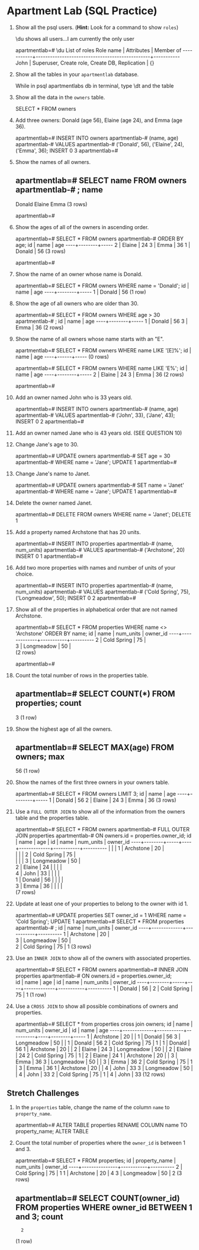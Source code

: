 # Apartment Lab (SQL Practice)

1. Show all the psql users. (**Hint:** Look for a command to show `roles`)
	
	\du shows all users...I am currently the only user 

	apartmentlab=# \du
	                             	List of roles
	 Role name |                   Attributes                   | Member of 
	-----------+------------------------------------------------+-----------
	 John      | Superuser, Create role, Create DB, Replication | {}



2. Show all the tables in your `apartmentlab` database.

	While in psql apartmentlabs db in terminal, type \dt and the table

3. Show all the data in the `owners` table.

	SELECT * FROM owners

4. Add three owners: Donald (age 56), Elaine (age 24), and Emma (age 36).
	
	apartmentlab=# INSERT INTO owners
	apartmentlab-# (name, age)
	apartmentlab-# VALUES
	apartmentlab-# ('Donald', 56), ('Elaine', 24), ('Emma', 36);
	INSERT 0 3
	apartmentlab=#

5. Show the names of all owners.

	apartmentlab=# SELECT name FROM owners
	apartmentlab-# ;
  		name  
	  --------
 	Donald
 	Elaine
 	Emma
	(3 rows)

	apartmentlab=# 

6. Show the ages of all of the owners in ascending order.

	apartmentlab=# SELECT * FROM owners
	apartmentlab-# ORDER BY age;
	 id |  name  | age 
	----+--------+-----
	  2 | Elaine |  24
	  3 | Emma   |  36
	  1 | Donald |  56
	(3 rows)

	apartmentlab=# 

7. Show the name of an owner whose name is Donald.
	
	apartmentlab=# SELECT * FROM owners                                                                                             WHERE name = 'Donald';
	 id |  name  | age 
	----+--------+-----
	  1 | Donald |  56
	(1 row)


8. Show the age of all owners who are older than 30.
	
	apartmentlab=# SELECT * FROM owners WHERE age > 30
	apartmentlab-# ;
	 id |  name  | age 
	----+--------+-----
	  1 | Donald |  56
	  3 | Emma   |  36
	(2 rows)

9. Show the name of all owners whose name starts with an "E".

	apartmentlab=# SELECT * FROM owners WHERE name LIKE '[E]%';
	 id | name | age 
	----+------+-----
	(0 rows)

	apartmentlab=# SELECT * FROM owners WHERE name LIKE 'E%';
	 id |  name  | age 
	----+--------+-----
	  2 | Elaine |  24
	  3 | Emma   |  36
	(2 rows)

	apartmentlab=# 
	

10. Add an owner named John who is 33 years old.

	apartmentlab=# INSERT INTO owners
	apartmentlab-# (name, age)
	apartmentlab-# VALUES
	apartmentlab-# ('John', 33), ('Jane', 43);
	INSERT 0 2
	apartmentlab=# 

11. Add an owner named Jane who is 43 years old.
		 (SEE QUESTION 10)

12. Change Jane's age to 30.
	
	apartmentlab=# UPDATE owners
	apartmentlab-# SET age = 30
	apartmentlab-# WHERE name = 'Jane';
	UPDATE 1
	apartmentlab=# 

13. Change Jane's name to Janet.
	
	apartmentlab=# UPDATE owners
	apartmentlab-# SET name = 'Janet'
	apartmentlab-# WHERE name = 'Jane';
	UPDATE 1
	apartmentlab=# 

14. Delete the owner named Janet.

	apartmentlab=# DELETE FROM owners WHERE name = 'Janet';
	DELETE 1

15. Add a property named Archstone that has 20 units.
	
	apartmentlab=# INSERT INTO properties
	apartmentlab-# (name, num_units)
	apartmentlab-# VALUES
	apartmentlab-# ('Archstone', 20)
	INSERT 0 1
	apartmentlab=#

16. Add two more properties with names and number of units of your choice.

	apartmentlab=# INSERT INTO properties
	apartmentlab-# (name, num_units)
	apartmentlab-# VALUES
	apartmentlab-# ('Cold Spring', 75), ('Longmeadow', 50);
	INSERT 0 2
	apartmentlab=#

17. Show all of the properties in alphabetical order that are not named Archstone.
	
	apartmentlab=# SELECT * FROM properties                                                     	WHERE name <> 'Archstone' ORDER BY name;
	 id |    name     | num_units | owner_id 
	----+-------------+-----------+----------
	  2 | Cold Spring |        75 |         
	  3 | Longmeadow  |        50 |         
	(2 rows)

	apartmentlab=#

18. Count the total number of rows in the properties table.

	apartmentlab=# SELECT COUNT(*) FROM properties;
 	count 
	-------
     3
	(1 row)

19. Show the highest age of all the owners.

	apartmentlab=# SELECT MAX(age) FROM owners;
 	max 
	-----
  	56
	(1 row)

20. Show the names of the first three owners in your owners table.

	apartmentlab=# SELECT * FROM owners LIMIT 3;
	 id |  name  | age 
	----+--------+-----
	  1 | Donald |  56
	  2 | Elaine |  24
	  3 | Emma   |  36
	(3 rows)


21. Use a `FULL OUTER JOIN` to show all of the information from the owners table and the properties table.

	apartmentlab=# SELECT * FROM owners
	apartmentlab-# FULL OUTER JOIN properties
	apartmentlab-# ON owners.id = properties.owner_id;
	 id |  name  | age | id |    name     | num_units | owner_id 
	----+--------+-----+----+-------------+-----------+----------
	    |        |     |  1 | Archstone   |        20 |         
	    |        |     |  2 | Cold Spring |        75 |         
	    |        |     |  3 | Longmeadow  |        50 |         
	  2 | Elaine |  24 |    |             |           |         
	  4 | John   |  33 |    |             |           |         
	  1 | Donald |  56 |    |             |           |         
	  3 | Emma   |  36 |    |             |           |         
	(7 rows)


22. Update at least one of your properties to belong to the owner with id 1.

	apartmentlab=# UPDATE properties SET  owner_id = 1 WHERE name = 'Cold Spring';
	UPDATE 1
	apartmentlab=# SELECT * FROM properties
	apartmentlab-# ;
	 id |    name     | num_units | owner_id 
	----+-------------+-----------+----------
	  1 | Archstone   |        20 |         
	  3 | Longmeadow  |        50 |         
	  2 | Cold Spring |        75 |        1
	(3 rows)

23. Use an `INNER JOIN` to show all of the owners with associated properties.

	apartmentlab=# SELECT * FROM owners
	apartmentlab=# INNER JOIN properties
	apartmentlab-# ON owners.id = properties.owner_id;	
	 id |  name  | age | id |    name     | num_units | owner_id 
----+--------+-----+----+-------------+-----------+----------
  1 | Donald |  56 |  2 | Cold Spring |        75 |        1
(1 row)


24. Use a `CROSS JOIN` to show all possible combinations of owners and properties.

	apartmentlab=# SELECT * from  properties cross join owners;
	 id |    name     | num_units | owner_id | id |  name  | age 
	----+-------------+-----------+----------+----+--------+-----
	  1 | Archstone   |        20 |          |  1 | Donald |  56
	  3 | Longmeadow  |        50 |          |  1 | Donald |  56
	  2 | Cold Spring |        75 |        1 |  1 | Donald |  56
	  1 | Archstone   |        20 |          |  2 | Elaine |  24
	  3 | Longmeadow  |        50 |          |  2 | Elaine |  24
	  2 | Cold Spring |        75 |        1 |  2 | Elaine |  24
	  1 | Archstone   |        20 |          |  3 | Emma   |  36
	  3 | Longmeadow  |        50 |          |  3 | Emma   |  36
	  2 | Cold Spring |        75 |        1 |  3 | Emma   |  36
	  1 | Archstone   |        20 |          |  4 | John   |  33
	  3 | Longmeadow  |        50 |          |  4 | John   |  33
	  2 | Cold Spring |        75 |        1 |  4 | John   |  33
	(12 rows)

## Stretch Challenges

1. In the `properties` table, change the name of the column `name` to `property_name`.

	apartmentlab=# ALTER TABLE properties RENAME COLUMN name TO property_name;
	ALTER TABLE

2. Count the total number of properties where the `owner_id` is between 1 and 3.
	
	apartmentlab=# SELECT * FROM properties;
	 id | property_name | num_units | owner_id 
	----+---------------+-----------+----------
	  2 | Cold Spring   |        75 |        1
	  1 | Archstone     |        20 |        4
	  3 | Longmeadow    |        50 |        2
	(3 rows)

	apartmentlab=# SELECT COUNT(owner_id) FROM properties WHERE owner_id BETWEEN 1 and 3;
	 count 
	-------
	     2
	(1 row)


